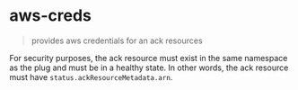 # aws-creds

> provides aws credentials for an ack resources

For security purposes, the ack resource must exist in the
same namespace as the plug and must be in a healthy state.
In other words, the ack resource must have `status.ackResourceMetadata.arn`.
